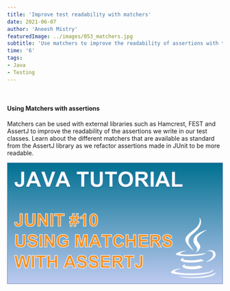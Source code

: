 ```yaml
---
title: 'Improve test readability with matchers'
date: 2021-06-07
author: 'Aneesh Mistry'
featuredImage: ../images/053_matchers.jpg
subtitle: 'Use matchers to improve the readability of assertions with the AssertJ library'
time: '6'
tags:
- Java
- Testing
---
```


<br>
<h4>Using Matchers with assertions</h4>
<p>
Matchers can be used with external libraries such as Hamcrest, FEST and AssertJ to improve the readability of the assertions we write in our test classes.
Learn about the different matchers that are available as standard from the AssertJ library as we refactor assertions made in JUnit to be more readable.

[![YouTube video link](../images/053_matchers.jpg)](https://youtu.be/K4Q9R-_eMMU)
</p>
